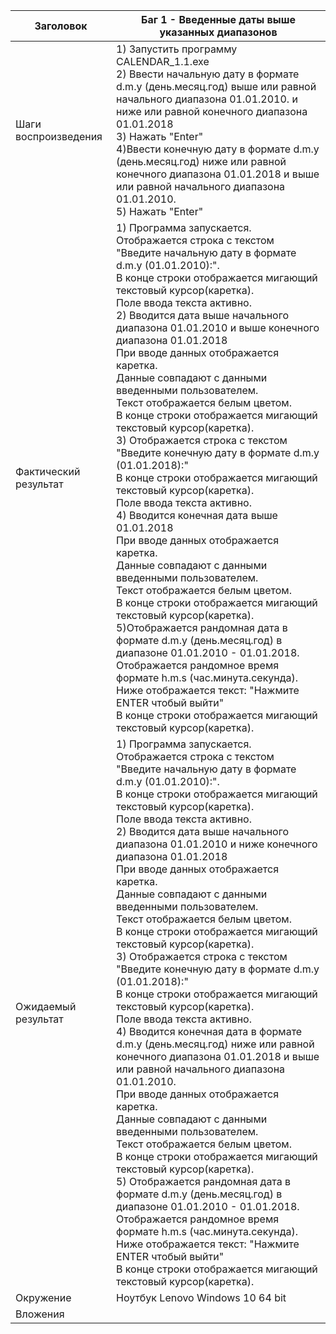  | Заголовок | Баг 1 - Введенные даты выше указанных диапазонов |
 | --- | ---- |
 | Шаги воспроизведения | 1) Запустить программу CALENDAR_1.1.exe<br>2) Ввести начальную дату в формате d.m.y (день.месяц.год) выше или равной начального диапазона 01.01.2010. и ниже или равной конечного диапазона 01.01.2018<br>3) Нажать "Enter"<br> 4)Ввести конечную дату в формате  d.m.y (день.месяц.год) ниже или равной конечного диапазона 01.01.2018 и выше или равной начального диапазона 01.01.2010.<br>5) Нажать "Enter"
 | Фактический результат | 1) Программа запускается. <br>Отображается строка с текстом "Введите начальную дату в формате d.m.y (01.01.2010):".<br> В конце строки отображается мигающий текстовый курсор(каретка).<br> Поле ввода текста активно.<br>2) Вводится дата выше начального диапазона 01.01.2010 и выше конечного диапазона 01.01.2018<br>При вводе данных отображается каретка.<br> Данные совпадают с данными введенными пользователем. <br>Текст отображается белым цветом. <br>В конце строки отображается мигающий текстовый курсор(каретка).<br> 3) Отображается строка с текстом "Введите конечную дату в формате d.m.y (01.01.2018):"<br>В конце строки отображается мигающий текстовый курсор(каретка).<br>Поле ввода текста активно.<br> 4) Вводится конечная дата выше 01.01.2018<br>При вводе данных отображается каретка.<br> Данные совпадают с данными введенными пользователем.<br>Текст отображается белым цветом. <br>В конце строки отображается мигающий текстовый курсор(каретка).<br> 5)Отображается рандомная дата в формате d.m.y (день.месяц.год) в диапазоне 01.01.2010 - 01.01.2018.<br> Отображается рандомное время формате h.m.s (час.минута.секунда).<br>Ниже отображается текст: "Нажмите ENTER чтобый выйти"<br>В конце строки отображается мигающий текстовый курсор(каретка).
 | Ожидаемый результат | 1) Программа запускается. <br>Отображается строка с текстом "Введите начальную дату в формате d.m.y (01.01.2010):".<br> В конце строки отображается мигающий текстовый курсор(каретка).<br> Поле ввода текста активно.<br>2) Вводится дата выше начального диапазона 01.01.2010 и ниже конечного диапазона 01.01.2018 <br>При вводе данных отображается каретка.<br> Данные совпадают с данными введенными пользователем. <br>Текст отображается белым цветом. <br>В конце строки отображается мигающий текстовый курсор(каретка).<br> 3) Отображается строка с текстом "Введите конечную дату в формате d.m.y (01.01.2018):"<br>В конце строки отображается мигающий текстовый курсор(каретка).<br>Поле ввода текста активно.<br> 4) Вводится конечная дата в формате  d.m.y (день.месяц.год) ниже или равной конечного диапазона 01.01.2018 и выше или равной начального диапазона 01.01.2010. <br>При вводе данных отображается каретка. <br>Данные совпадают с данными введенными пользователем. <br>Текст отображается белым цветом.<br> В конце строки отображается мигающий текстовый курсор(каретка). <br>5) Отображается рандомная дата в формате d.m.y (день.месяц.год) в диапазоне 01.01.2010 - 01.01.2018.<br>Отображается рандомное время формате h.m.s (час.минута.секунда).<br>Ниже отображается текст: "Нажмите ENTER чтобый выйти"<br>В конце строки отображается мигающий текстовый курсор(каретка).
 | Окружение | Ноутбук Lenovo Windows 10 64 bit |
 | Вложения |
                         
